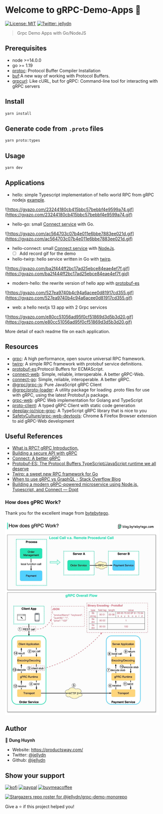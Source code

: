 # Welcome to gRPC-Demo-Apps 👋

[![License: MIT](https://img.shields.io/badge/License-MIT-yellow.svg)](#)
[![Twitter: jellydn](https://img.shields.io/twitter/follow/jellydn.svg?style=social)](https://twitter.com/jellydn)

> Grpc Demo Apps with Go/NodeJS

## Prerequisites

- node >=14.0.0
- go >= 1.19
- [protoc](https://grpc.io/docs/protoc-installation/): Protocol Buffer Compiler Installation
- [buf](https://github.com/bufbuild/buf):A new way of working with Protocol
  Buffers.
- [grpcurl](https://github.com/fullstorydev/grpcurl): Like cURL, but for gRPC:
  Command-line tool for interacting with gRPC servers

## Install

```sh
yarn install
```

## Generate code from `.proto` files

```sh
yarn proto:types
```

## Usage

```sh
yarn dev
```

## Applications

- hello: simple Typescript implementation of hello world RPC from gRPC nodejs
  [example](https://github.com/grpc/grpc/blob/master/examples/node/dynamic_codegen/README.md).

![https://gyazo.com/23244180cb415bbc57bebbf4e9599a74.gif](https://gyazo.com/23244180cb415bbc57bebbf4e9599a74.gif)

- hello-go: small
  [Connect service](https://connect.build/docs/go/getting-started) with Go.

![https://gyazo.com/ac564703c07b4e011e6bbe7883ee021d.gif](https://gyazo.com/ac564703c07b4e011e6bbe7883ee021d.gif)

- hello-connect: small
  [Connect service](https://connect.build/docs/go/getting-started) with [NodeJs](https://github.com/bufbuild/connect-web/tree/main/packages/connect-node).
  - [ ] Add record gif for the demo

- hello-twirp: hello service written in Go with
  [twirp](https://twitchtv.github.io/twirp/).

![https://gyazo.com/ba2f444ff2bc17ad25ebce84eae4ef7f.gif](https://gyazo.com/ba2f444ff2bc17ad25ebce84eae4ef7f.gid)

- modern-hello: the rewrite version of hello app with
  [protobuf-es](https://github.com/bufbuild/protobuf-es)

![https://gyazo.com/527ea9740b4c94a6acee0d81917cd355.gif](https://gyazo.com/527ea9740b4c94a6acee0d81917cd355.gif)

- web: a hello nextjs 13 app with 2 Grpc services

![https://gyazo.com/e80cc51056ad95f0cf51869d3d5b3d20.gif](https://gyazo.com/e80cc51056ad95f0cf51869d3d5b3d20.gif)

More detail of each readme file on each application.

## Resources

- [grpc](https://grpc.io/): A high performance, open source universal RPC framework.
- [twirp](https://github.com/twitchtv/twirp): A simple RPC framework with protobuf service definitions.
- [protobuf-es](https://github.com/bufbuild/protobuf-es):Protocol Buffers for ECMAScript.
- [connect-web](https://github.com/bufbuild/connect-web): Simple, reliable, interoperable. A better gRPC-Web.
- [connect-go](https://github.com/bufbuild/connect-go): Simple, reliable, interoperable. A better gRPC.
- [@grpc/grpc-js](https://github.com/grpc/grpc-node/tree/master/packages/grpc-js): Pure JavaScript gRPC Client
- [@grpc/proto-loader](https://github.com/grpc/grpc-node/tree/master/packages/proto-loader): A utility package for loading .proto files for use with gRPC, using the latest Protobuf.js package.
- [grpc-web](https://github.com/improbable-eng/grpc-web): gRPC Web implementation for Golang and TypeScript
- [proto-client](https://github.com/codenothing/proto-client): A typed gRPC Client with static code generation
- [deeplay-io/nice-grpc](https://github.com/deeplay-io/nice-grpc): A TypeScript gRPC library that is nice to you
- [SafetyCulture/grpc-web-devtools](https://github.com/SafetyCulture/grpc-web-devtools): Chrome & Firefox Browser extension to aid gRPC-Web development

## Useful References

- [What is RPC? gRPC Introduction.](https://www.youtube.com/watch?v=gnchfOojMk4&ab_channel=ByteByteGo)
- [Building a secure API with gRPC](https://snyk.io/blog/building-a-secure-api-with-grpc/)
- [Connect: A better gRPC](https://buf.build/blog/connect-a-better-grpc)
- [Protobuf-ES: The Protocol Buffers TypeScript/JavaScript runtime we all deserve](https://buf.build/blog/protobuf-es-the-protocol-buffers-typescript-javascript-runtime-we-all-deserve)
- [Twirp: a sweet new RPC framework for Go](https://blog.twitch.tv/en/2018/01/16/twirp-a-sweet-new-rpc-framework-for-go-5f2febbf35f/)
- [When to use gRPC vs GraphQL - Stack Overflow Blog](https://stackoverflow.blog/2022/11/28/when-to-use-grpc-vs-graphql/)
- [Building a modern gRPC-powered microservice using Node.js, Typescript, and Connect — Dopt](https://blog.dopt.com/building-a-modern-grpc-powered-microservice)

### How does gPRC Work?

Thank you for the excellent image from
[bytebytego](https://blog.bytebytego.com).

![grpc](grpc.jpeg)

## Author

👤 **Dung Huynh**

- Website: https://productsway.com/
- Twitter: [@jellydn](https://twitter.com/jellydn)
- Github: [@jellydn](https://github.com/jellydn)

## Show your support

[![kofi](https://img.shields.io/badge/Ko--fi-F16061?style=for-the-badge&logo=ko-fi&logoColor=white)](https://ko-fi.com/dunghd)
[![paypal](https://img.shields.io/badge/PayPal-00457C?style=for-the-badge&logo=paypal&logoColor=white)](https://paypal.me/dunghd)
[![buymeacoffee](https://img.shields.io/badge/Buy_Me_A_Coffee-FFDD00?style=for-the-badge&logo=buy-me-a-coffee&logoColor=black)](https://www.buymeacoffee.com/dunghd)

[![Stargazers repo roster for @jellydn/grpc-demo-monorepo](https://reporoster.com/stars/jellydn/grpc-demo-monorepo)](https://github.com/jellydn/grpc-demo-monorepo/stargazers)

Give a ⭐️ if this project helped you!

